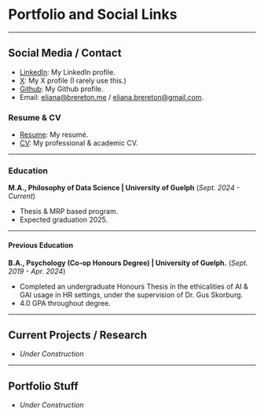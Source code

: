 # Portfolio and Social Links 

* * *

## Social Media / Contact
-   [LinkedIn](https://www.linkedin.com/in/eliana-brereton-18495a205/): My LinkedIn profile.
-   [X](https://x.com/BreretonEliana): My X profile (I rarely use this.)
-   [Github](https://github.com/ebrereto): My Github profile.
-   Email: eliana@brereton.me / eliana.brereton@gmail.com.

### Resume & CV
- [Resume](/img/resume.pdf):  My resumé.
- [CV](/img/ElianaBrereton_CV.pdf): My professional & academic CV.

* * *

### Education
**M.A., Philosophy of Data Science | University of Guelph** 
(_Sept. 2024 - Current_)
- Thesis & MRP based program.
- Expected graduation 2025. 

* * *

#### Previous Education
**B.A., Psychology (Co-op Honours Degree) | University of Guelph.** 
(_Sept. 2019 - Apr. 2024_)
- Completed an undergraduate Honours Thesis in the ethicalities of AI & GAI usage in HR settings, under the supervision of Dr. Gus Skorburg.
- 4.0 GPA throughout degree.

* * *

## Current Projects / Research
-   _Under Construction_

* * *

## Portfolio Stuff
-   _Under Construction_
